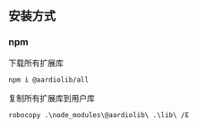 ## 安装方式

### npm
下载所有扩展库
```bash
npm i @aardiolib/all
```

复制所有扩展库到用户库
```bash
robocopy .\node_modules\@aardiolib\ .\lib\ /E
```
